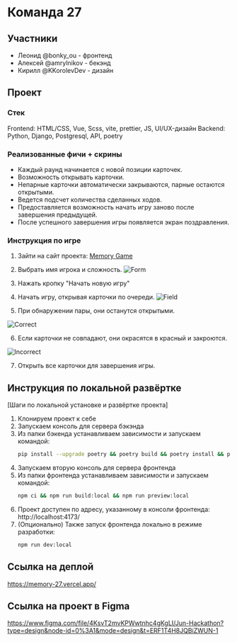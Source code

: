 # Команда 27

## Участники
- Леонид @bonky_ou - фронтенд
- Алексей @amrylnikov - бекэнд
- Кирилл @KKorolevDev - дизайн

## Проект

### Стек

Frontend: HTML/CSS, Vue, Scss, vite, prettier, JS, UI/UX-дизайн
Backend: Python, Django, Postgresql, API, poetry

### Реализованные фичи + скрины

- Каждый раунд начинается с новой позиции карточек.
- Возможность открывать карточки.
- Непарные карточки автоматически закрываются, парные остаются открытыми.
- Ведется подсчет количества сделанных ходов.
- Предоставляется возможность начать игру заново после завершения предыдущей.
- После успешного завершения игры появляется экран поздравления.


### Инструкция по игре

1. Зайти на сайт проекта: [Memory Game](https://memory-27.vercel.app/)
2. Выбрать имя игрока и сложность.
![Form](https://github.com/markgrushevski/Team27/blob/main/backend/demonstration/3.png?raw=true)

3. Нажать кропку "Начать новую игру"
4. Начать игру, открывая карточки по очереди.
![Field](https://github.com/markgrushevski/Team27/blob/main/backend/demonstration/6.png?raw=true)

5. При обнаружении пары, они останутся открытыми.

![Correct](https://github.com/markgrushevski/Team27/blob/main/backend/demonstration/1.png?raw=true)

6. Если карточки не совпадают, они окрасятся в красный и закроются.

![Incorrect](https://github.com/markgrushevski/Team27/blob/main/backend/demonstration/2.png?raw=true)

7. Открыть все карточки для завершения игры.

## Инструкция по локальной развёртке

[Шаги по локальной установке и развёртке проекта]

1. Клонируем проект к себе
2. Запускаем консоль для сервера бэкэнда
3. Из папки бэкенда устанавливаем зависимости и запускаем командой:
    ```sh
    pip install --upgrade poetry && poetry build && poetry install && python3 manage.py runserver 8888
    ```
4. Запускаем вторую консоль для сервера фронтенда
5. Из папки фронтенда устанавливаем зависимости и запускаем командой: 
    ```sh
    npm ci && npm run build:local && npm run preview:local
    ```
6. Проект доступен по адресу, указанному в консоли фронтенда: http://localhost:4173/
7. (Опционально) Также запуск фронтенда локально в режиме разработки:
    ```sh 
   npm run dev:local 
   ```

## Ссылка на деплой
https://memory-27.vercel.app/

## Ссылка на проект в Figma
https://www.figma.com/file/4KsvT2mvKPWwtnhc4gKgLI/Jun-Hackathon?type=design&node-id=0%3A1&mode=design&t=ERF1T4H8JQBiZWUN-1
